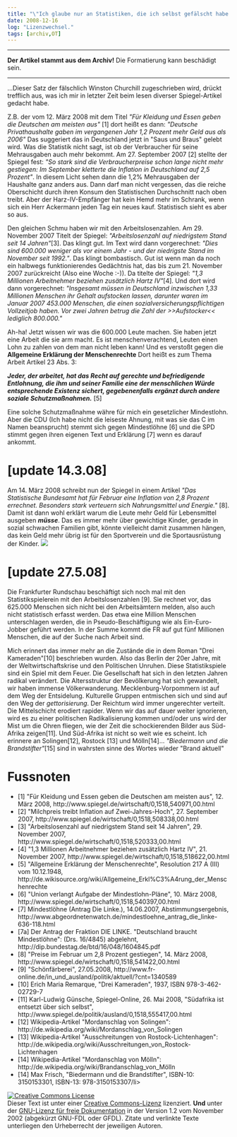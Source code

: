```yaml
---
title: "\"Ich glaube nur an Statistiken, die ich selbst gefälscht habe.\" [update 27.5.08]"
date: 2008-12-16
log: "Lizenzwechsel."
tags: [archiv,OT]
---
```

<hr><b>Der Artikel stammt aus dem Archiv!</b> Die Formatierung kann beschädigt sein.<hr>

...Dieser Satz der fälschlich Winston Churchill zugeschrieben wird, drückt trefflich aus, was ich mir in letzter Zeit beim lesen diverser Spiegel-Artikel gedacht habe.

Z.B. der vom 12. März 2008 mit dem Titel <i>"Für Kleidung und Essen geben die Deutschen am meisten aus"</i> [1] dort heißt es dann: <i>"Deutsche Privathaushalte gaben im vergangenen Jahr 1,2 Prozent mehr Geld aus als 2006"</i> Das suggeriert das in Deutschland jetzt in "Saus und Braus" gelebt wird. Was die Statistik nicht sagt, ist ob der Verbraucher für seine Mehrausgaben auch mehr bekommt. Am  27. September 2007 [2] stellte der Spiegel fest: <i>"So stark sind die Verbraucherpreise schon lange nicht mehr gestiegen: Im September kletterte die Inflation in Deutschland auf 2,5 Prozent"</i>. In diesem Licht sehen dann die 1,2% Mehrausgaben der Haushalte ganz anders aus. Dann darf man nicht vergessen, das die reiche Oberschicht durch ihren Konsum den Statistischen Durchschnitt nach oben treibt. Aber der Harz-IV-Empfänger hat kein Hemd mehr im Schrank, wenn sich ein Herr Ackermann jeden Tag ein neues kauf. Statistisch sieht es aber so aus. 

Den gleichen Schmu haben wir mit den Arbeitslosenzahlen. Am 29. November 2007 Titelt der Spiegel: <i>"Arbeitslosenzahl auf niedrigstem Stand seit 14 Jahren"</i>[3]. Das klingt gut. Im Text wird dann vorgerechnet: <i>"Dies sind 600.000 weniger als vor einem Jahr - und der niedrigste Stand im November seit 1992."</i>. Das klingt bombastisch. Gut ist wenn man da noch ein halbwegs funktionierendes Gedächtnis hat, das bis zum 21. November 2007 zurückreicht (Also eine Woche :-)). Da titelte der Spiegel: <i>"1,3 Millionen Arbeitnehmer beziehen zusätzlich Hartz IV"</i>[4]. Und dort wird dann vorgerechnet: <i>"Insgesamt müssen in Deutschland inzwischen 1,33 Millionen Menschen ihr Gehalt aufstocken lassen, darunter waren im Januar 2007 453.000 Menschen, die einen sozialversicherungspflichtigen Vollzeitjob haben. Vor zwei Jahren betrug die Zahl der >>Aufstocker<< lediglich 800.000."</i> 

Ah-ha! Jetzt wissen wir was die 600.000 Leute machen. Sie haben jetzt eine Arbeit die sie arm macht. Es ist menschenverachtend, Leuten einen Lohn zu zahlen von dem man nicht leben kann! Und es verstoßt gegen die <b>Allgemeine Erklärung der Menschenrechte</b>  Dort heißt es zum Thema Arbeit Artikel 23 Abs. 3:

<b><i>Jeder, der arbeitet, hat das Recht auf gerechte und befriedigende Entlohnung, die ihm und seiner Familie eine der menschlichen Würde entsprechende Existenz sichert, gegebenenfalls ergänzt durch andere soziale Schutzmaßnahmen.</i></b> [5]

Eine solche Schutzmaßnahme währe für mich ein gesetzlicher Mindestlohn. Aber die CDU (Ich habe nicht die leiseste Ahnung, mit was sie das C im Namen beansprucht) stemmt sich gegen Mindestlöhne [6] und die SPD stimmt gegen ihren eigenen Text und Erklärung [7] wenn es darauf ankommt.

<h1>[update 14.3.08]</h1>

Am 14. März 2008 schreibt nun der Spiegel in einem Artikel <i>"Das Statistische Bundesamt hat für Februar eine Inflation von 2,8 Prozent errechnet. Besonders stark verteuern sich Nahrungsmittel und Energie."</i> [8]. Damit ist dann wohl erklärt warum die Leute mehr Geld für Lebensmittel ausgeben <b><i>müsse</i></b>. Das es immer mehr über gewichtige Kinder, gerade in sozial schwachen Familien gibt, könnte vielleicht damit zusammen hängen, das kein Geld mehr übrig ist für den Sportverein und die Sportausrüstung der Kinder. 
<a href="http://www.mindestlohn.de/">
<img src="http://www.the-independent-friend.de/?q=system/files/mindestlohn_logo_kl.jpg">
</a>
</br>

<h1>[update 27.5.08]</h1>

Die Frankfurter Rundschau beschäftigt sich noch mal mit den Statistikspielerein mit den Arbeitslosenzahlen [9]. Sie rechnet vor, das 625.000 Menschen sich nicht bei den Arbeitsämtern melden, also auch nicht statistisch erfasst werden. Das etwa eine Million Menschen unterschlagen werden, die in Pseudo-Beschäftigung wie als Ein-Euro-Jobber geführt werden. In der Summe kommt die FR auf gut fünf Millionen Menschen, die auf der Suche nach Arbeit sind. 


Mich erinnert das immer mehr an die Zustände die in dem Roman "Drei Kameraden"[10] beschrieben wurden. Also das Berlin der 20er Jahre, mit der Weltwirtschaftskrise und den Politischen Unruhen. Diese Statistikspiele  sind ein Spiel mit dem Feuer. Die Gesellschaft hat sich in den letzten Jahren radikal verändert. Die Altersstruktur der Bevölkerung hat sich gewandelt, wir haben immense Völkerwanderung. Mecklenburg-Vorpommern ist auf dem Weg der Entsidelung. Kulturelle Gruppen entmischen sich und sind auf den Weg der <i>gettorisierung</i>. Der Reichtum wird immer ungerechter verteilt. Die Mittelschicht erodiert rapider. Wenn wir das auf dauer weiter ignorieren, wird es zu einer politischen Radikalisierung kommen und/oder uns wird der Mist um die Ohren fliegen, wie der Zeit die schockierenden Bilder aus Süd-Afrika zeigen[11].  Und Süd-Afrika ist nicht so weit wie es scheint. Ich erinnere an Solingen[12], Rostock [13] und Mölln[14]... <i>"Biedermann und die Brandstifter"</i>[15] sind in wahrsten sinne des Wortes wieder "Brand aktuell"


<h1>Fussnoten</h1>
<ul>
    <li>[1] "Für Kleidung und Essen geben die Deutschen am meisten aus",  12. März 2008, http://www.spiegel.de/wirtschaft/0,1518,540971,00.html</li>
    <li>[2] "Milchpreis treibt Inflation auf Zwei-Jahres-Hoch",  27. September 2007, http://www.spiegel.de/wirtschaft/0,1518,508338,00.html</li>
    <li>[3] "Arbeitslosenzahl auf niedrigstem Stand seit 14 Jahren",  29. November 2007, http://www.spiegel.de/wirtschaft/0,1518,520333,00.html</li>
    <li>[4] "1,3 Millionen Arbeitnehmer beziehen zusätzlich Hartz IV",  21. November 2007, http://www.spiegel.de/wirtschaft/0,1518,518622,00.html</li>
    <li>[5] "Allgemeine Erklärung der Menschenrechte", Resolution 217 A (III) vom 10.12.1948, http://de.wikisource.org/wiki/Allgemeine_Erkl%C3%A4rung_der_Menschenrechte</li>
    <li>[6] "Union verlangt Aufgabe der Mindestlohn-Pläne",  10. März 2008, http://www.spiegel.de/wirtschaft/0,1518,540397,00.html</li>
    <li>[7] Mindestlöhne (Antrag Die Linke.), 14.06.2007, Abstimmungsergebnis, http://www.abgeordnetenwatch.de/mindestloehne_antrag_die_linke-636-118.html</li>
    <li>[7a] Der Antrag der Fraktion DIE LINKE. "Deutschland braucht Mindestlöhne":
(Drs. 16/4845) abgelehnt, http://dip.bundestag.de/btd/16/048/1604845.pdf</li>
    <li>[8] "Preise im Februar um 2,8 Prozent gestiegen",  14. März 2008, http://www.spiegel.de/wirtschaft/0,1518,541422,00.html</li>
    <li>[9] "Schönfärberei", 27.05.2008, http://www.fr-online.de/in_und_ausland/politik/aktuell/?cnt=1340589</li>
    <li>[10] Erich Maria Remarque, "Drei Kameraden", 1937, ISBN 978-3-462-02729-7</li>
    <li>[11] Karl-Ludwig Günsche, Spiegel-Online, 26. Mai 2008, "Südafrika ist entsetzt über sich selbst",  http://www.spiegel.de/politik/ausland/0,1518,555417,00.html</li>
    <li>[12] Wikipedia-Artikel "Mordanschlag von Solingen": http://de.wikipedia.org/wiki/Mordanschlag_von_Solingen</li>
    <li>[13] Wikipedia-Artikel "Ausschreitungen von Rostock-Lichtenhagen": http://de.wikipedia.org/wiki/Ausschreitungen_von_Rostock-Lichtenhagen</li>
    <li>[14] Wikipedia-Artikel "Mordanschlag von Mölln": http://de.wikipedia.org/wiki/Brandanschlag_von_Mölln</li>
    <li>[14]  Max Frisch, "Biedermann und die Brandstifter", ISBN-10: 3150153301, ISBN-13: 978-3150153307/li>
</ul>

 <a rel="license" href="http://creativecommons.org/licenses/by-sa/3.0/de/"><img alt="Creative Commons License" style="border-width:0" src="http://i.creativecommons.org/l/by-sa/3.0/de/88x31.png" /></a><br />Dieser <span xmlns:dc="http://purl.org/dc/elements/1.1/" href="http://purl.org/dc/dcmitype/Text" rel="dc:type">Text</span> ist unter einer <a rel="license" href="http://creativecommons.org/licenses/by-sa/3.0/de/">Creative Commons-Lizenz</a> lizenziert. <b>Und</b> unter der <a href="http://de.wikipedia.org/wiki/GFDL">GNU-Lizenz für freie Dokumentation</a> in der Version 1.2 vom November 2002 (abgekürzt GNU-FDL oder GFDL). Zitate und verlinkte Texte unterliegen den Urheberrecht der jeweiligen Autoren.

